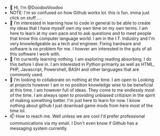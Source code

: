 - 👋 Hi, I’m @DoodooVoodoo
- NOTE: I'm so confused on how Github works lol. this is fun. imma just click on stuff.....
- 👀 I’m interested in learning how to code in general to be able to create my ideas that I have myself own my own time on my own terms. I am here to learn at my own pace and to ask questions and to meet people that know this computer language world. I am in the I.T. Industry and I'm very knowledgeable as a tech and engineer. Fixing hardware and software is no problem for me. I howver am interested in the guts of all this software I work with.
- 🌱 I’m currently learning nothing. I am exploring reading absorbing. I do this before I dive in. I am interested in Python primarily as well as HTML, PHP, Javascript, Powershell, BASH and other languages that are commonly used.
- 💞️ I’m looking to collaborate on nothing at the time. I am open to Looking at projects however I am in no position knowledge wise to be beneficial at this time. I am however full of ideas. They come to me endlessly most of the time. I am always open to providing unbiased critizism in the spirit of making something better. I'm just here to learn for now. I know nothing about github I just download game mods from here most of the time lol.
- 📫 How to reach me. Well unless we are cool I'd prefer professional communications via my email. I Don't even know if Github has a messaging system currently. 

<!---
WhyIsItSpicy01/WhyIsItSpicy01 is a ✨ special ✨ repository because its `README.md` (this file) appears on your GitHub profile.
You can click the Preview link to take a look at your changes.
--->
